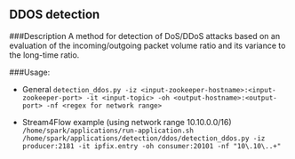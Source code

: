 ## DDOS detection

###Description
A method for detection of DoS/DDoS attacks based on an evaluation of the incoming/outgoing packet volume ratio and its variance to the long-time ratio.

###Usage:
- General 
`detection_ddos.py -iz <input-zookeeper-hostname>:<input-zookeeper-port> -it <input-topic> -oh <output-hostname>:<output-port> -nf <regex for network range>`

- Stream4Flow example (using network range 10.10.0.0/16)
`/home/spark/applications/run-application.sh /home/spark/applications/detection/ddos/detection_ddos.py -iz producer:2181 -it ipfix.entry -oh consumer:20101 -nf "10\.10\..+"`